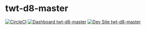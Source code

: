 # twt-d8-master

[![CircleCI](https://circleci.com/gh/shaung75/twt-d8-master.svg?style=shield)](https://circleci.com/gh/shaung75/twt-d8-master)
[![Dashboard twt-d8-master](https://img.shields.io/badge/dashboard-twt_d8_master-yellow.svg)](https://dashboard.pantheon.io/sites/4e283483-f81c-4efa-b90a-773bcbe44094#dev/code)
[![Dev Site twt-d8-master](https://img.shields.io/badge/site-twt_d8_master-blue.svg)](http://dev-twt-d8-master.pantheonsite.io/)